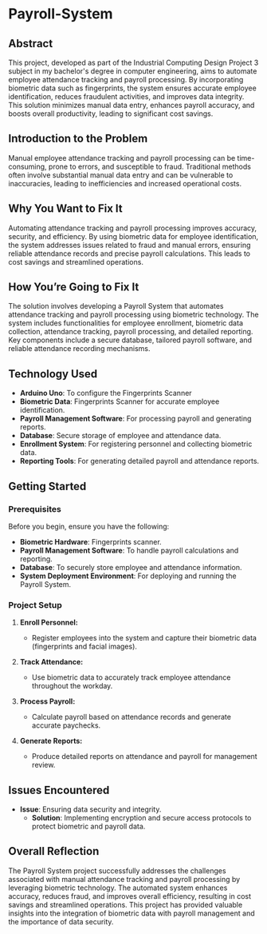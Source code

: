 # Payroll-System

## Abstract
This project, developed as part of the Industrial Computing Design Project 3 subject in my bachelor's degree in computer engineering, aims to automate employee attendance tracking and payroll processing. By incorporating biometric data such as fingerprints, the system ensures accurate employee identification, reduces fraudulent activities, and improves data integrity. This solution minimizes manual data entry, enhances payroll accuracy, and boosts overall productivity, leading to significant cost savings.

## Introduction to the Problem
Manual employee attendance tracking and payroll processing can be time-consuming, prone to errors, and susceptible to fraud. Traditional methods often involve substantial manual data entry and can be vulnerable to inaccuracies, leading to inefficiencies and increased operational costs.

## Why You Want to Fix It
Automating attendance tracking and payroll processing improves accuracy, security, and efficiency. By using biometric data for employee identification, the system addresses issues related to fraud and manual errors, ensuring reliable attendance records and precise payroll calculations. This leads to cost savings and streamlined operations.

## How You’re Going to Fix It
The solution involves developing a Payroll System that automates attendance tracking and payroll processing using biometric technology. The system includes functionalities for employee enrollment, biometric data collection, attendance tracking, payroll processing, and detailed reporting. Key components include a secure database, tailored payroll software, and reliable attendance recording mechanisms.

## Technology Used
- **Arduino Uno**: To configure the Fingerprints Scanner
- **Biometric Data**: Fingerprints Scanner for accurate employee identification.
- **Payroll Management Software**: For processing payroll and generating reports.
- **Database**: Secure storage of employee and attendance data.
- **Enrollment System**: For registering personnel and collecting biometric data.
- **Reporting Tools**: For generating detailed payroll and attendance reports.

## Getting Started

### Prerequisites
Before you begin, ensure you have the following:
- **Biometric Hardware**: Fingerprints scanner.
- **Payroll Management Software**: To handle payroll calculations and reporting.
- **Database**: To securely store employee and attendance information.
- **System Deployment Environment**: For deploying and running the Payroll System.

### Project Setup
1. **Enroll Personnel:**
   - Register employees into the system and capture their biometric data (fingerprints and facial images).

2. **Track Attendance:**
   - Use biometric data to accurately track employee attendance throughout the workday.

3. **Process Payroll:**
   - Calculate payroll based on attendance records and generate accurate paychecks.

4. **Generate Reports:**
   - Produce detailed reports on attendance and payroll for management review.

## Issues Encountered

- **Issue**: Ensuring data security and integrity.
  - **Solution**: Implementing encryption and secure access protocols to protect biometric and payroll data.

## Overall Reflection
The Payroll System project successfully addresses the challenges associated with manual attendance tracking and payroll processing by leveraging biometric technology. The automated system enhances accuracy, reduces fraud, and improves overall efficiency, resulting in cost savings and streamlined operations. This project has provided valuable insights into the integration of biometric data with payroll management and the importance of data security.
